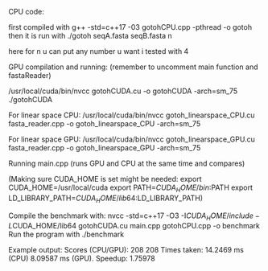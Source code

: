 CPU code:

first compiled with g++ -std=c++17 -03 gotohCPU.cpp -pthread -o gotoh
then it is run with ./gotoh seqA.fasta seqB.fasta n

here for n u can put any number u want i tested with 4


GPU compilation and running: (remember to uncomment main function and fastaReader)

/usr/local/cuda/bin/nvcc gotohCUDA.cu -o gotohCUDA -arch=sm_75
./gotohCUDA 

For linear space CPU:
/usr/local/cuda/bin/nvcc gotoh_linearspace_CPU.cu fasta_reader.cpp -o gotoh_linearspace_CPU -arch=sm_75


For linear space GPU:
/usr/local/cuda/bin/nvcc gotoh_linearspace_GPU.cu fasta_reader.cpp -o gotoh_linearspace_GPU -arch=sm_75



Running main.cpp (runs GPU and CPU at the same time and compares)


(Making sure CUDA_HOME is set might be needed: 
 export CUDA_HOME=/usr/local/cuda
 export PATH=$CUDA_HOME/bin:$PATH
 export LD_LIBRARY_PATH=$CUDA_HOME/lib64:$LD_LIBRARY_PATH)

Compile the benchmark with:
 nvcc -std=c++17 -O3 -I$CUDA_HOME/include -L$CUDA_HOME/lib64 gotohCUDA.cu main.cpp gotohCPU.cpp -o benchmark
Run the program with
 ./benchmark


Example output:
Scores (CPU/GPU): 208  208 Times taken: 14.2469 ms (CPU) 8.09587 ms (GPU). Speedup: 1.75978
